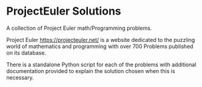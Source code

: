 # ProjectEuler Solutions

A collection of Project Euler math/Programming problems. 

Project Euler https://projecteuler.net/ is a website dedicated to the puzzling world of mathematics and programming with over 700 Problems published on its database. 

There is a standalone Python script for each of the problems with additional documentation provided to explain the solution chosen when this is necessary.
